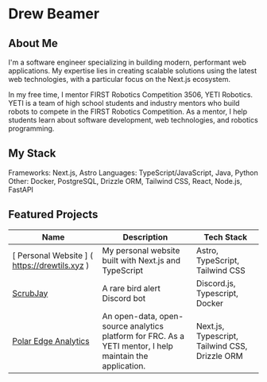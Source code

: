 # Drew Beamer

## About Me

I'm a software engineer specializing in building modern, performant web applications. My expertise lies in creating scalable solutions using the latest web technologies, with a particular focus on the Next.js ecosystem.

In my free time, I mentor FIRST Robotics Competition 3506, YETI Robotics. YETI is a team of high school students and industry mentors who build robots to compete in the FIRST Robotics Competition. As a mentor, I help students learn about software development, web technologies, and robotics programming.

## My Stack

Frameworks: Next.js, Astro
Languages: TypeScript/JavaScript, Java, Python
Other: Docker, PostgreSQL, Drizzle ORM, Tailwind CSS, React, Node.js, FastAPI

## Featured Projects

| Name                                                    | Description                                                                                              | Tech Stack                                     |
| ------------------------------------------------------- | -------------------------------------------------------------------------------------------------------- | ---------------------------------------------- |
| [ Personal Website ] ( https://drewtils.xyz )           | My personal website built with Next.js and TypeScript                                                    | Astro, TypeScript, Tailwind CSS                |
| [ScrubJay](https://github.com/drew-beamer/scrubjay)     | A rare bird alert Discord bot                                                                            | Discord.js, Typescript, Docker                 |
| [Polar Edge Analytics](https://scout.yetirobotics.org/) | An open-data, open-source analytics platform for FRC. As a YETI mentor, I help maintain the application. | Next.js, Typescript, Tailwind CSS, Drizzle ORM |

